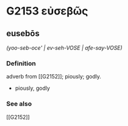 # G2153 εὐσεβῶς

## eusebōs

_(yoo-seb-oce' | ev-seh-VOSE | afe-say-VOSE)_

### Definition

adverb from [[G2152]]; piously; godly.

- piously, godly

### See also

[[G2152]]

